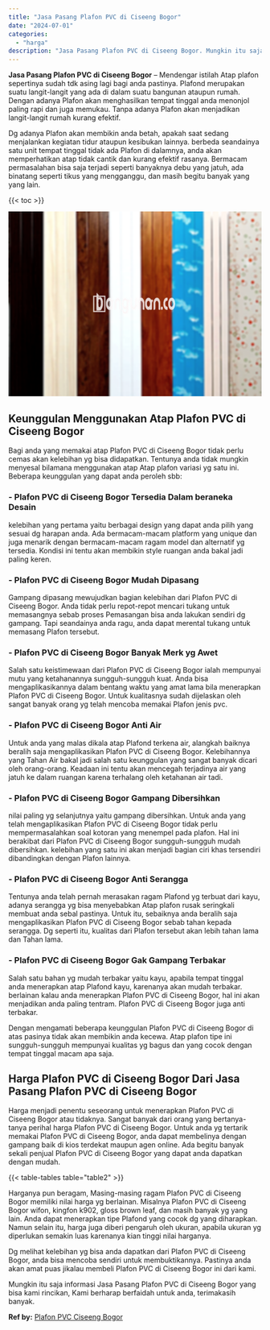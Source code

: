 ```yaml
---
title: "Jasa Pasang Plafon PVC di Ciseeng Bogor"
date: "2024-07-01"
categories: 
  - "harga"
description: "Jasa Pasang Plafon PVC di Ciseeng Bogor. Mungkin itu saja informasi Jasa Pasang Plafon PVC di Ciseeng Bogor yang bisa kami rincikan, Kami berharap berfaidah..."
---
```


**Jasa Pasang Plafon PVC di Ciseeng Bogor** – Mendengar istilah Atap plafon sepertinya sudah tdk asing lagi bagi anda pastinya. Plafond merupakan suatu langit-langit yang ada di dalam suatu bangunan ataupun rumah. Dengan adanya Plafon akan menghasilkan tempat tinggal anda menonjol paling rapi dan juga memukau. Tanpa adanya Plafon akan menjadikan langit-langit rumah kurang efektif.

Dg adanya Plafon akan membikin anda betah, apakah saat sedang menjalankan kegiatan tidur ataupun kesibukan lainnya. berbeda seandainya satu unit tempat tinggal tidak ada Plafon di dalamnya, anda akan memperhatikan atap tidak cantik dan kurang efektif rasanya. Bermacam permasalahan bisa saja terjadi seperti banyaknya debu yang jatuh, ada binatang seperti tikus yang mengganggu, dan masih begitu banyak yang yang lain.

{{< toc >}}

![Jasa Pasang Plafon PVC di Ciseeng Bogor](/images/flafond-pvc-murah20.png)

## Keunggulan Menggunakan Atap Plafon PVC di Ciseeng Bogor

Bagi anda yang memakai atap Plafon PVC di Ciseeng Bogor tidak perlu cemas akan kelebihan yg bisa didapatkan. Tentunya anda tidak mungkin menyesal bilamana menggunakan atap Atap plafon variasi yg satu ini. Beberapa keunggulan yang dapat anda peroleh sbb:

### \- Plafon PVC di Ciseeng Bogor Tersedia Dalam beraneka Desain

kelebihan yang pertama yaitu berbagai design yang dapat anda pilih yang sesuai dg harapan anda. Ada bermacam-macam platform yang unique dan juga menarik dengan bermacam-macam ragam model dan alternatif yg tersedia. Kondisi ini tentu akan membikin style ruangan anda bakal jadi paling keren.

### \- Plafon PVC di Ciseeng Bogor Mudah Dipasang

Gampang dipasang mewujudkan bagian kelebihan dari Plafon PVC di Ciseeng Bogor. Anda tidak perlu repot-repot mencari tukang untuk memasangnya sebab proses Pemasangan bisa anda lakukan sendiri dg gampang. Tapi seandainya anda ragu, anda dapat merental tukang untuk memasang Plafon tersebut.

### \- Plafon PVC di Ciseeng Bogor Banyak Merk yg Awet

Salah satu keistimewaan dari Plafon PVC di Ciseeng Bogor ialah mempunyai mutu yang ketahanannya sungguh-sungguh kuat. Anda bisa mengaplikasikannya dalam bentang waktu yang amat lama bila menerapkan Plafon PVC di Ciseeng Bogor. Untuk kualitasnya sudah dijelaskan oleh sangat banyak orang yg telah mencoba memakai Plafon jenis pvc.

### \- Plafon PVC di Ciseeng Bogor Anti Air

Untuk anda yang malas dikala atap Plafond terkena air, alangkah baiknya beralih saja mengaplikasikan Plafon PVC di Ciseeng Bogor. Kelebihannya yang Tahan Air bakal jadi salah satu keunggulan yang sangat banyak dicari oleh orang-orang. Keadaan ini tentu akan mencegah terjadinya air yang jatuh ke dalam ruangan karena terhalang oleh ketahanan air tadi.

### \- Plafon PVC di Ciseeng Bogor Gampang Dibersihkan

nilai paling yg selanjutnya yaitu gampang dibersihkan. Untuk anda yang telah mengaplikasikan Plafon PVC di Ciseeng Bogor tidak perlu mempermasalahkan soal kotoran yang menempel pada plafon. Hal ini berakibat dari Plafon PVC di Ciseeng Bogor sungguh-sungguh mudah dibersihkan. kelebihan yang satu ini akan menjadi bagian ciri khas tersendiri dibandingkan dengan Plafon lainnya.

### \- Plafon PVC di Ciseeng Bogor Anti Serangga

Tentunya anda telah pernah merasakan ragam Plafond yg terbuat dari kayu, adanya serangga yg bisa menyebabkan Atap plafon rusak seringkali membuat anda sebal pastinya. Untuk itu, sebaiknya anda beralih saja mengaplikasikan Plafon PVC di Ciseeng Bogor sebab tahan kepada serangga. Dg seperti itu, kualitas dari Plafon tersebut akan lebih tahan lama dan Tahan lama.

### \- Plafon PVC di Ciseeng Bogor Gak Gampang Terbakar

Salah satu bahan yg mudah terbakar yaitu kayu, apabila tempat tinggal anda menerapkan atap Plafond kayu, karenanya akan mudah terbakar. berlainan kalau anda menerapkan Plafon PVC di Ciseeng Bogor, hal ini akan menjadikan anda paling tentram. Plafon PVC di Ciseeng Bogor juga anti terbakar.

Dengan mengamati beberapa keunggulan Plafon PVC di Ciseeng Bogor di atas pasinya tidak akan membikin anda kecewa. Atap plafon tipe ini sungguh-sungguh mempunyai kualitas yg bagus dan yang cocok dengan tempat tinggal macam apa saja.

## Harga Plafon PVC di Ciseeng Bogor Dari Jasa Pasang Plafon PVC di Ciseeng Bogor

Harga menjadi penentu seseorang untuk menerapkan Plafon PVC di Ciseeng Bogor atau tidaknya. Sangat banyak dari orang yang bertanya-tanya perihal harga Plafon PVC di Ciseeng Bogor. Untuk anda yg tertarik memakai Plafon PVC di Ciseeng Bogor, anda dapat membelinya dengan gampang baik di kios terdekat maupun agen online. Ada begitu banyak sekali penjual Plafon PVC di Ciseeng Bogor yang dapat anda dapatkan dengan mudah.

{{< table-tables table="table2" >}}

Harganya pun beragam, Masing-masing ragam Plafon PVC di Ciseeng Bogor memiliki nilai harga yg berlainan. Misalnya Plafon PVC di Ciseeng Bogor wifon, kingfon k902, gloss brown leaf, dan masih banyak yg yang lain. Anda dapat menerapkan tipe Plafond yang cocok dg yang diharapkan. Namun selain itu, harga juga diberi pengaruh oleh ukuran, apabila ukuran yg diperlukan semakin luas karenanya kian tinggi nilai harganya.

Dg melihat kelebihan yg bisa anda dapatkan dari Plafon PVC di Ciseeng Bogor, anda bisa mencoba sendiri untuk membuktikannya. Pastinya anda akan amat puas jikalau membeli Plafon PVC di Ciseeng Bogor ini dari kami.

Mungkin itu saja informasi Jasa Pasang Plafon PVC di Ciseeng Bogor yang bisa kami rincikan, Kami berharap berfaidah untuk anda, terimakasih banyak.

**Ref by:** [Plafon PVC Ciseeng Bogor](https://id.wikipedia.org/wiki/Plafon)
